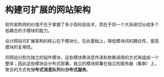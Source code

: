 # 构建可扩展的网站架构

软件架构师的价值不在于掌握了多少高科技技术，而在于将一个大系统切分成多个低耦合的子模块的能力。

设计网站可扩展架构的核心在于模块化，在此基础上，降低模块间的耦合性，提高模块的复用性。

将网站分割为独立的组件模块，这些模块靠消息传递和依赖调用的方式再组成一个整体；因此这些模块会分布式部署，独立的模块部署在独立的服务器（集群）上，聚合的方式有**分布式消息队列**和**分布式服务**。


